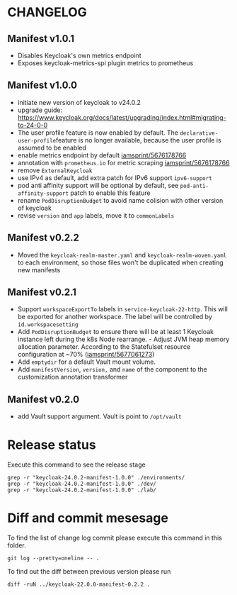 # CHANGELOG

## Manifest v1.0.1
- Disables Keycloak's own metrics endpoint
- Exposes keycloak-metrics-spi plugin metrics to prometheus

## Manifest v1.0.0
- initiate new version of keycloak to v24.0.2
- upgrade guide: https://www.keycloak.org/docs/latest/upgrading/index.html#migrating-to-24-0-0
- The user profile feature is now enabled by default. The `declarative-user-profile`feature is no longer available, because the user profile is assumed to be enabled
- enable metrics endpoint by default [iamsprint/5676178766](https://go/iamsprint/5676178766)
- annotation with `prometheus.io` for metric scraping [iamsprint/5676178766](https://go/iamsprint/5676178766)
- remove `ExternalKeycloak`
- use IPv4 as default, add extra patch for IPv6 support `ipv6-support`
- pod anti affinity support will be optional by default, see `pod-anti-affinity-support` patch to enable this feature
- rename `PodDisruptionBudget` to avoid name colision with other version of keycloak
- revise `version` and `app` labels, move it to `commonLabels`

## Manifest v0.2.2
- Moved the `keycloak-realm-master.yaml` and `keycloak-realm-woven.yaml` to each environment, so those files won't be duplicated when creating new manifests

## Manifest v0.2.1
- Support `workspaceExportTo` labels in `service-keycloak-22-http`. This will be exported for another workspace. The label will be controlled by `id.workspacesetting`
- Add `PodDisruptionBudget` to ensure there will be at least 1 Keycloak instance left during the k8s Node rearrange. - Adjust JVM heap memory allocation parameter. According to the Statefulset resource configuration at ~70% ([iamsprint/5677061273](https://go/iamsprint/5677061273))
- Add `emptydir` for a default Vault mount volume.
- Add `manifestVersion`, `version,` and `name` of the component to the customization annotation transformer

## Manifest v0.2.0
- add Vault support argument. Vault is point to `/opt/vault`


# Release status
Execute this command to see the release stage
```
grep -r "keycloak-24.0.2-manifest-1.0.0" ./environments/
grep -r "keycloak-24.0.2-manifest-1.0.0" ./dev/
grep -r "keycloak-24.0.2-manifest-1.0.0" ./lab/
```

# Diff and commit mesesage
To find the list of change log commit please execute this command in this folder.

```
git log --pretty=oneline -- . 
```

To find out the diff between previous version please run
```
diff -ruN ../keycloak-22.0.0-manifest-0.2.2 .
```

